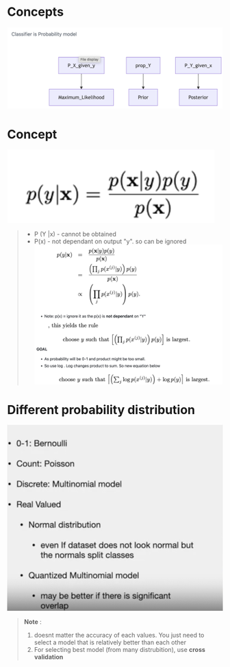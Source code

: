 # Concepts
![alt text](image-99.png)

# Concept 
![alt text](image-98.png)

> - P (Y |x) - cannot be obtained
> - P(x) - not dependant on output "y". so can be ignored
![alt text](image-97.png)


# Different probability distribution
![alt text](image-15.png)
> **Note** : 
> 1. doesnt matter the accuracy of each values. You just need to select a model that is relatively better than each other
> 2. For selecting best model (from many distrubition), use **cross validation**